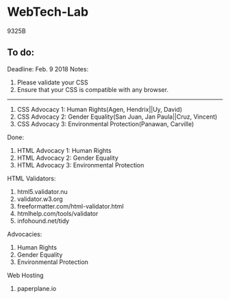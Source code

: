 # WebTech-Lab
9325B 

To do:
------------------------------------------------------------------------------------------------------------------------------------------
Deadline: Feb. 9 2018
Notes:
1. Please validate your CSS
2. Ensure that your CSS is compatible with any browser.
------------------------------------------------------------------------------------------------------------------------------------------
1. CSS Advocacy 1: Human Rights(Agen, Hendrix||Uy, David)
2. CSS Advocacy 2: Gender Equality(San Juan, Jan Paula||Cruz, Vincent)
3. CSS Advocacy 3: Environmental Protection(Panawan, Carville)

Done:
1. HTML Advocacy 1: Human Rights
2. HTML Advocacy 2: Gender Equality
3. HTML Advocacy 3: Environmental Protection

HTML Validators:
1. html5.validator.nu
2. validator.w3.org
3. freeformatter.com/html-validator.html 
4. htmlhelp.com/tools/validator
5. infohound.net/tidy

Advocacies:
1. Human Rights
2. Gender Equality
3. Environmental Protection

Web Hosting
1. paperplane.io
